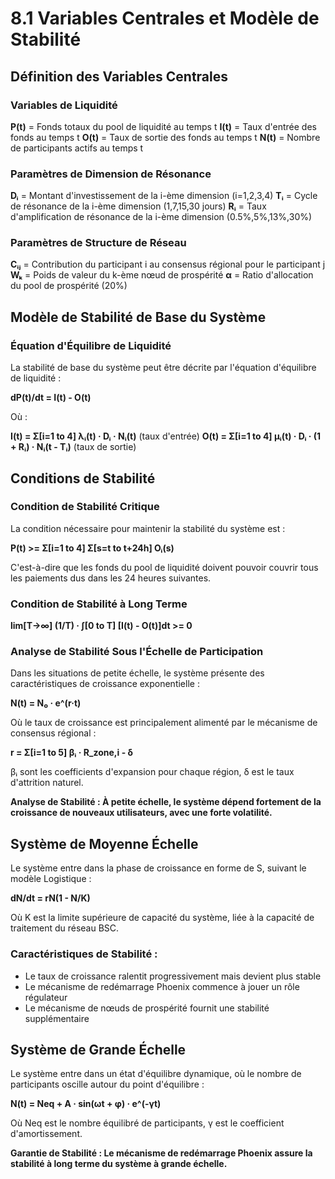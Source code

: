 # 8.1 Variables Centrales et Modèle de Stabilité

## Définition des Variables Centrales

### Variables de Liquidité
**P(t)** = Fonds totaux du pool de liquidité au temps t
**I(t)** = Taux d'entrée des fonds au temps t
**O(t)** = Taux de sortie des fonds au temps t
**N(t)** = Nombre de participants actifs au temps t

### Paramètres de Dimension de Résonance
**Dᵢ** = Montant d'investissement de la i-ème dimension (i=1,2,3,4)
**Tᵢ** = Cycle de résonance de la i-ème dimension (1,7,15,30 jours)
**Rᵢ** = Taux d'amplification de résonance de la i-ème dimension (0.5%,5%,13%,30%)

### Paramètres de Structure de Réseau
**Cᵢⱼ** = Contribution du participant i au consensus régional pour le participant j
**Wₖ** = Poids de valeur du k-ème nœud de prospérité
**α** = Ratio d'allocation du pool de prospérité (20%)

## Modèle de Stabilité de Base du Système

### Équation d'Équilibre de Liquidité

La stabilité de base du système peut être décrite par l'équation d'équilibre de liquidité :

**dP(t)/dt = I(t) - O(t)**

Où :

**I(t) = Σ[i=1 to 4] λᵢ(t) · Dᵢ · Nᵢ(t)** (taux d'entrée)
**O(t) = Σ[i=1 to 4] μᵢ(t) · Dᵢ · (1 + Rᵢ) · Nᵢ(t - Tᵢ)** (taux de sortie)

## Conditions de Stabilité

### Condition de Stabilité Critique
La condition nécessaire pour maintenir la stabilité du système est :

**P(t) >= Σ[i=1 to 4] Σ[s=t to t+24h] Oᵢ(s)**

C'est-à-dire que les fonds du pool de liquidité doivent pouvoir couvrir tous les paiements dus dans les 24 heures suivantes.

### Condition de Stabilité à Long Terme

**lim[T->∞] (1/T) · ∫[0 to T] [I(t) - O(t)]dt >= 0**

### Analyse de Stabilité Sous l'Échelle de Participation

Dans les situations de petite échelle, le système présente des caractéristiques de croissance exponentielle :

**N(t) = N₀ · e^(r·t)**

Où le taux de croissance est principalement alimenté par le mécanisme de consensus régional :

**r = Σ[i=1 to 5] βᵢ · R_zone,i - δ**

βᵢ sont les coefficients d'expansion pour chaque région, δ est le taux d'attrition naturel.

**Analyse de Stabilité : À petite échelle, le système dépend fortement de la croissance de nouveaux utilisateurs, avec une forte volatilité.**

## Système de Moyenne Échelle

Le système entre dans la phase de croissance en forme de S, suivant le modèle Logistique :

**dN/dt = rN(1 - N/K)**

Où K est la limite supérieure de capacité du système, liée à la capacité de traitement du réseau BSC.

### Caractéristiques de Stabilité :
- Le taux de croissance ralentit progressivement mais devient plus stable
- Le mécanisme de redémarrage Phoenix commence à jouer un rôle régulateur
- Le mécanisme de nœuds de prospérité fournit une stabilité supplémentaire

## Système de Grande Échelle

Le système entre dans un état d'équilibre dynamique, où le nombre de participants oscille autour du point d'équilibre :

**N(t) = Neq + A · sin(ωt + φ) · e^(-γt)**

Où Neq est le nombre équilibré de participants, γ est le coefficient d'amortissement.

**Garantie de Stabilité : Le mécanisme de redémarrage Phoenix assure la stabilité à long terme du système à grande échelle.**